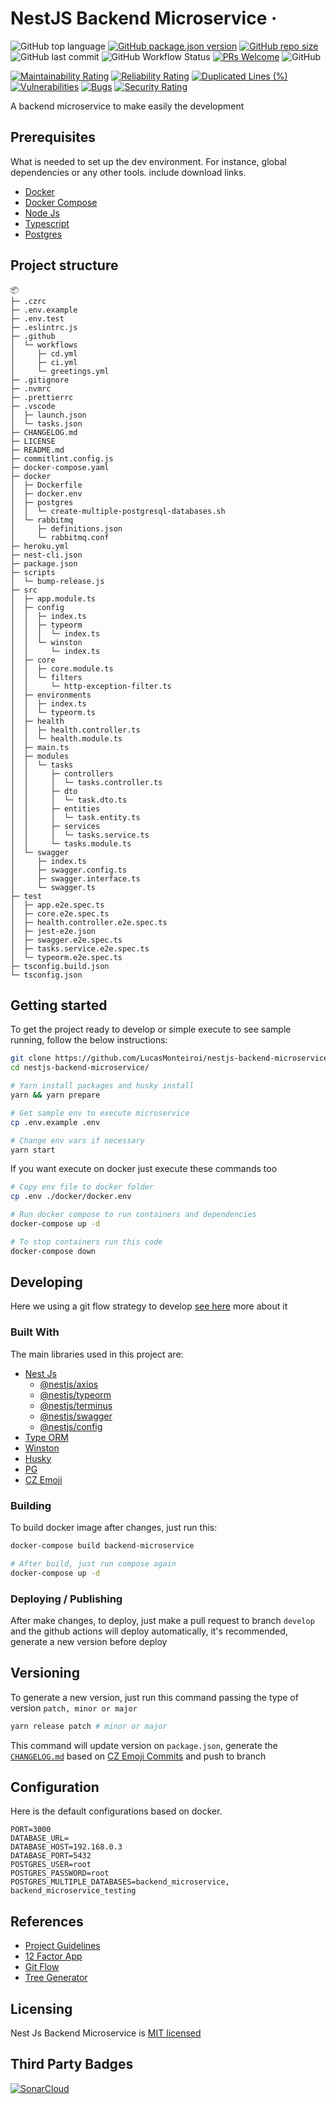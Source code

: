 # NestJS Backend Microservice &middot;

![GitHub top language](https://img.shields.io/github/languages/top/lucasmonteiroi/nestjs-backend-microservice)
[![GitHub package.json version](https://img.shields.io/github/package-json/v/lucasmonteiroi/nestjs-backend-microservice)](https://github.com/LucasMonteiroi/nestjs-backend-microservice/blob/develop/package.json)
[![GitHub repo size](https://img.shields.io/github/repo-size/lucasmonteiroi/nestjs-backend-microservice)](https://github.com/LucasMonteiroi/nestjs-backend-microservice)
![GitHub last commit](https://img.shields.io/github/last-commit/lucasmonteiroi/nestjs-backend-microservice)
![GitHub Workflow Status](https://img.shields.io/github/workflow/status/lucasmonteiroi/nestjs-backend-microservice/CI)
[![PRs Welcome](https://img.shields.io/badge/PRs-welcome-brightgreen.svg)](https://github.com/LucasMonteiroi/nestjs-backend-microservice/compare)
![GitHub](https://img.shields.io/github/license/lucasmonteiroi/nestjs-backend-microservice)

[![Maintainability Rating](https://sonarcloud.io/api/project_badges/measure?project=LucasMonteiroi_nestjs-backend-microservice&metric=sqale_rating)](https://sonarcloud.io/summary/new_code?id=LucasMonteiroi_nestjs-backend-microservice)
[![Reliability Rating](https://sonarcloud.io/api/project_badges/measure?project=LucasMonteiroi_nestjs-backend-microservice&metric=reliability_rating)](https://sonarcloud.io/summary/new_code?id=LucasMonteiroi_nestjs-backend-microservice)
[![Duplicated Lines (%)](https://sonarcloud.io/api/project_badges/measure?project=LucasMonteiroi_nestjs-backend-microservice&metric=duplicated_lines_density)](https://sonarcloud.io/summary/new_code?id=LucasMonteiroi_nestjs-backend-microservice)
[![Vulnerabilities](https://sonarcloud.io/api/project_badges/measure?project=LucasMonteiroi_nestjs-backend-microservice&metric=vulnerabilities)](https://sonarcloud.io/summary/new_code?id=LucasMonteiroi_nestjs-backend-microservice)
[![Bugs](https://sonarcloud.io/api/project_badges/measure?project=LucasMonteiroi_nestjs-backend-microservice&metric=bugs)](https://sonarcloud.io/summary/new_code?id=LucasMonteiroi_nestjs-backend-microservice)
[![Security Rating](https://sonarcloud.io/api/project_badges/measure?project=LucasMonteiroi_nestjs-backend-microservice&metric=security_rating)](https://sonarcloud.io/summary/new_code?id=LucasMonteiroi_nestjs-backend-microservice)

A backend microservice to make easily the development

## Prerequisites

What is needed to set up the dev environment. For instance, global dependencies or any other tools. include download links.

- [Docker](https://www.docker.com/get-started/)
- [Docker Compose](https://docs.docker.com/compose/install/)
- [Node Js](https://nodejs.dev/download)
- [Typescript](https://www.typescriptlang.org/download)
- [Postgres](https://www.postgresql.org/download/)

## Project structure

```
📦
├─ .czrc
├─ .env.example
├─ .env.test
├─ .eslintrc.js
├─ .github
│  └─ workflows
│     ├─ cd.yml
│     ├─ ci.yml
│     └─ greetings.yml
├─ .gitignore
├─ .nvmrc
├─ .prettierrc
├─ .vscode
│  ├─ launch.json
│  └─ tasks.json
├─ CHANGELOG.md
├─ LICENSE
├─ README.md
├─ commitlint.config.js
├─ docker-compose.yaml
├─ docker
│  ├─ Dockerfile
│  ├─ docker.env
│  ├─ postgres
│  │  └─ create-multiple-postgresql-databases.sh
│  └─ rabbitmq
│     ├─ definitions.json
│     └─ rabbitmq.conf
├─ heroku.yml
├─ nest-cli.json
├─ package.json
├─ scripts
│  └─ bump-release.js
├─ src
│  ├─ app.module.ts
│  ├─ config
│  │  ├─ index.ts
│  │  ├─ typeorm
│  │  │  └─ index.ts
│  │  └─ winston
│  │     └─ index.ts
│  ├─ core
│  │  ├─ core.module.ts
│  │  └─ filters
│  │     └─ http-exception-filter.ts
│  ├─ environments
│  │  ├─ index.ts
│  │  └─ typeorm.ts
│  ├─ health
│  │  ├─ health.controller.ts
│  │  └─ health.module.ts
│  ├─ main.ts
│  ├─ modules
│  │  └─ tasks
│  │     ├─ controllers
│  │     │  └─ tasks.controller.ts
│  │     ├─ dto
│  │     │  └─ task.dto.ts
│  │     ├─ entities
│  │     │  └─ task.entity.ts
│  │     ├─ services
│  │     │  └─ tasks.service.ts
│  │     └─ tasks.module.ts
│  └─ swagger
│     ├─ index.ts
│     ├─ swagger.config.ts
│     ├─ swagger.interface.ts
│     └─ swagger.ts
├─ test
│  ├─ app.e2e.spec.ts
│  ├─ core.e2e.spec.ts
│  ├─ health.controller.e2e.spec.ts
│  ├─ jest-e2e.json
│  ├─ swagger.e2e.spec.ts
│  ├─ tasks.service.e2e.spec.ts
│  └─ typeorm.e2e.spec.ts
├─ tsconfig.build.json
└─ tsconfig.json
```

## Getting started

To get the project ready to develop or simple execute to see sample running, follow the below instructions:

```sh
git clone https://github.com/LucasMonteiroi/nestjs-backend-microservice.git
cd nestjs-backend-microservice/

# Yarn install packages and husky install
yarn && yarn prepare

# Get sample env to execute microservice
cp .env.example .env

# Change env vars if necessary
yarn start
```

If you want execute on docker just execute these commands too

```sh
# Copy env file to docker folder
cp .env ./docker/docker.env

# Run docker compose to run containers and dependencies
docker-compose up -d

# To stop containers run this code
docker-compose down

```

## Developing

Here we using a git flow strategy to develop [see here](https://www.gitkraken.com/learn/git/git-flow) more about it

### Built With

The main libraries used in this project are:

- [Nest Js](https://docs.nestjs.com/)
  - [@nestjs/axios](https://www.npmjs.com/package/@nestjs/axios)
  - [@nestjs/typeorm](https://www.npmjs.com/package/@nestjs/typeorm)
  - [@nestjs/terminus](https://www.npmjs.com/package/@nestjs/terminus)
  - [@nestjs/swagger](https://www.npmjs.com/package/@nestjs/swagger)
  - [@nestjs/config](https://www.npmjs.com/package/@nestjs/config)
- [Type ORM](https://www.npmjs.com/package/typeorm)
- [Winston](https://www.npmjs.com/package/winston)
- [Husky](https://www.npmjs.com/package/husky)
- [PG](https://www.npmjs.com/package/pg)
- [CZ Emoji](https://github.com/ngryman/cz-emoji)

### Building

To build docker image after changes, just run this:

```sh
docker-compose build backend-microservice

# After build, just run compose again
docker-compose up -d
```

### Deploying / Publishing

After make changes, to deploy, just make a pull request to branch `develop` and the github actions will deploy automatically, it's recommended, generate a new version before deploy

## Versioning

To generate a new version, just run this command passing the type of version `patch, minor or major`

```sh
yarn release patch # minor or major
```

This command will update version on `package.json`, generate the [`CHANGELOG.md`](https://github.com/LucasMonteiroi/nestjs-backend-microservice/blob/develop/CHANGELOG.md) based on [CZ Emoji Commits](https://github.com/ngryman/cz-emoji) and push to branch

## Configuration

Here is the default configurations based on docker.

```
PORT=3000
DATABASE_URL=
DATABASE_HOST=192.168.0.3
DATABASE_PORT=5432
POSTGRES_USER=root
POSTGRES_PASSWORD=root
POSTGRES_MULTIPLE_DATABASES=backend_microservice, backend_microservice_testing
```

## References

- [Project Guidelines](https://github.com/elsewhencode/project-guidelines)
- [12 Factor App](https://12factor.net/)
- [Git Flow](https://github.com/petervanderdoes/gitflow-avh)
- [Tree Generator](https://woochanleee.github.io/project-tree-generator/)

## Licensing

Nest Js Backend Microservice is [MIT licensed](https://github.com/LucasMonteiroi/nestjs-backend-microservice/blob/develop/LICENSE)

## Third Party Badges

[![SonarCloud](https://sonarcloud.io/images/project_badges/sonarcloud-orange.svg)](https://sonarcloud.io/summary/new_code?id=LucasMonteiroi_nestjs-backend-microservice)
